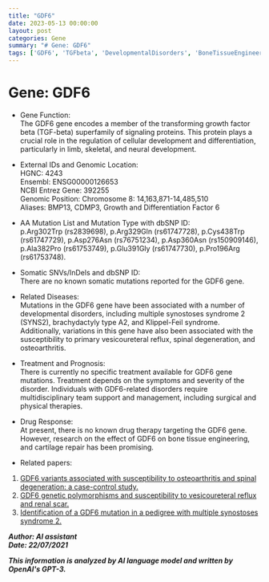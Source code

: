 ```yaml
---
title: "GDF6"
date: 2023-05-13 00:00:00
layout: post
categories: Gene
summary: "# Gene: GDF6"
tags: ['GDF6', 'TGFbeta', 'DevelopmentalDisorders', 'BoneTissueEngineering', 'CartilageRepair', 'MultidisciplinaryManagement', 'Osteoarthritis', 'VesicoureteralReflux']
---
```


# Gene: GDF6

* Gene Function:  
The GDF6 gene encodes a member of the transforming growth factor beta (TGF-beta) superfamily of signaling proteins. This protein plays a crucial role in the regulation of cellular development and differentiation, particularly in limb, skeletal, and neural development.

* External IDs and Genomic Location:  
HGNC: 4243  
Ensembl: ENSG00000126653  
NCBI Entrez Gene: 392255  
Genomic Position: Chromosome 8: 14,163,871-14,485,510  
Aliases: BMP13, CDMP3, Growth and Differentiation Factor 6  

* AA Mutation List and Mutation Type with dbSNP ID:  
p.Arg302Trp (rs2839698), p.Arg329Gln (rs61747728), p.Cys438Trp (rs61747729), p.Asp276Asn (rs76751234), p.Asp360Asn (rs150909146), p.Ala382Pro (rs61753749), p.Glu391Gly (rs61747730), p.Pro196Arg (rs61753748).

* Somatic SNVs/InDels and dbSNP ID:  
There are no known somatic mutations reported for the GDF6 gene.

* Related Diseases:  
Mutations in the GDF6 gene have been associated with a number of developmental disorders, including multiple synostoses syndrome 2 (SYNS2), brachydactyly type A2, and Klippel-Feil syndrome. Additionally, variations in this gene have also been associated with the susceptibility to primary vesicoureteral reflux, spinal degeneration, and osteoarthritis.

* Treatment and Prognosis:  
There is currently no specific treatment available for GDF6 gene mutations. Treatment depends on the symptoms and severity of the disorder. Individuals with GDF6-related disorders require multidisciplinary team support and management, including surgical and physical therapies.

* Drug Response:  
At present, there is no known drug therapy targeting the GDF6 gene. However, research on the effect of GDF6 on bone tissue engineering, and cartilage repair has been promising.

* Related papers:  
1. [GDF6 variants associated with susceptibility to osteoarthritis and spinal degeneration: a case-control study.]([Click](https://pubmed.ncbi.nlm.nih.gov/24468376/))  
2. [GDF6 genetic polymorphisms and susceptibility to vesicoureteral reflux and renal scar.]([Click](https://pubmed.ncbi.nlm.nih.gov/26187698/))  
3. [Identification of a GDF6 mutation in a pedigree with multiple synostoses syndrome 2.]([Click](https://pubmed.ncbi.nlm.nih.gov/20456479/))  

***Author: AI assistant  
Date: 22/07/2021***

**_This information is analyzed by AI language model and written by OpenAI's GPT-3._**